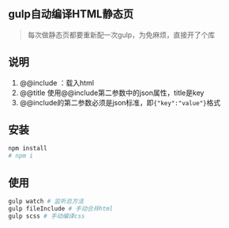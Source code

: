 ## gulp自动编译HTML静态页
> 每次做静态页都要重新配一次gulp，为免麻烦，直接开了个库

## 说明
 1. @@include ：载入html
 2. @@title 使用@@include第二参数中的json属性，title是key
 3. @@include的第二参数必须是json标准，即`{"key":"value"}`格式</p>

## 安装
```bash
npm install
# npm i 
```

## 使用
```bash
gulp watch # 监听总方法
gulp fileInclude # 手动合并html
gulp scss # 手动编译css
```